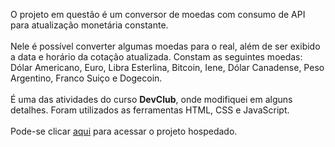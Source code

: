 <p>O projeto em questão é um conversor de moedas com consumo de API para atualização monetária constante.
<br>
<br>
Nele é possível converter algumas moedas para o real, além de ser exibido a data e horário da cotação atualizada. Constam as seguintes moedas: Dólar Americano, Euro, Libra Esterlina, Bitcoin, Iene, Dólar Canadense, Peso Argentino, Franco Suiço e Dogecoin.
  <br>
  <br>
É uma das atividades do curso <b>DevClub</b>, onde modifiquei em alguns detalhes. Foram utilizados as ferramentas HTML, CSS e JavaScript.
<br>
<br>
Pode-se clicar <a href="https://pjconversorapi.netlify.app">aqui</a> para acessar o projeto hospedado.
<br>
<br>
</p>
